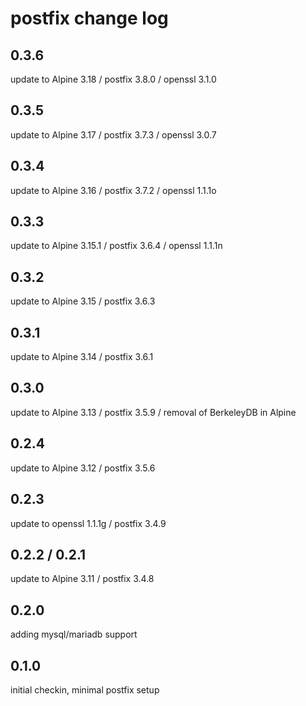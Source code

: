 # postfix change log

## 0.3.6
update to Alpine 3.18 / postfix 3.8.0 / openssl 3.1.0

## 0.3.5
update to Alpine 3.17 / postfix 3.7.3 / openssl 3.0.7

## 0.3.4
update to Alpine 3.16 / postfix 3.7.2 / openssl 1.1.1o

## 0.3.3
update to Alpine 3.15.1 / postfix 3.6.4 / openssl 1.1.1n

## 0.3.2
update to Alpine 3.15 / postfix 3.6.3

## 0.3.1
update to Alpine 3.14 / postfix 3.6.1

## 0.3.0
update to Alpine 3.13 / postfix 3.5.9 / removal of BerkeleyDB in Alpine

## 0.2.4
update to Alpine 3.12 / postfix 3.5.6

## 0.2.3
update to openssl 1.1.1g / postfix 3.4.9

## 0.2.2 / 0.2.1
update to Alpine 3.11 / postfix 3.4.8

## 0.2.0
adding mysql/mariadb support

## 0.1.0
initial checkin, minimal postfix setup

